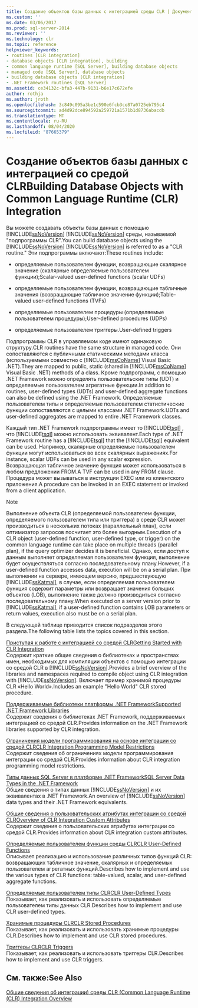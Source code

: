 ```yaml
---
title: Создание объектов базы данных с интеграцией среды CLR | Документация Майкрософт
ms.custom: ''
ms.date: 03/06/2017
ms.prod: sql-server-2014
ms.reviewer: ''
ms.technology: clr
ms.topic: reference
helpviewer_keywords:
- routines [CLR integration]
- database objects [CLR integration], building
- common language runtime [SQL Server], building database objects
- managed code [SQL Server], database objects
- building database objects [CLR integration]
- .NET Framework routines [SQL Server]
ms.assetid: ce34132c-bfa3-447b-9131-b6e17c672efe
author: rothja
ms.author: jroth
ms.openlocfilehash: 3c849c095a3be1c590e6fcb3ce87a0725eb795c4
ms.sourcegitcommit: ad4d92dce894592a259721a1571b1d8736abacdb
ms.translationtype: MT
ms.contentlocale: ru-RU
ms.lasthandoff: 08/04/2020
ms.locfileid: "87665379"
---
```

# <a name="building-database-objects-with-common-language-runtime-clr-integration"></a><span data-ttu-id="dbf2d-102">Создание объектов базы данных с интеграцией со средой CLR</span><span class="sxs-lookup"><span data-stu-id="dbf2d-102">Building Database Objects with Common Language Runtime (CLR) Integration</span></span>
  <span data-ttu-id="dbf2d-103">Вы можете создавать объекты базы данных с помощью [!INCLUDE[ssNoVersion](../../../includes/msconame-md.md)] [!INCLUDE[ssNoVersion](../../../includes/ssnoversion-md.md)] среды, называемой "подпрограммы CLR".</span><span class="sxs-lookup"><span data-stu-id="dbf2d-103">You can build database objects using the [!INCLUDE[ssNoVersion](../../../includes/msconame-md.md)] [!INCLUDE[ssNoVersion](../../../includes/ssnoversion-md.md)] is referred to as a "CLR routine."</span></span> <span data-ttu-id="dbf2d-104">Эти подпрограммы включают:</span><span class="sxs-lookup"><span data-stu-id="dbf2d-104">These routines include:</span></span>  
  
-   <span data-ttu-id="dbf2d-105">определяемые пользователем функции, возвращающие скалярное значение (скалярные определяемые пользователем функции);</span><span class="sxs-lookup"><span data-stu-id="dbf2d-105">Scalar-valued user-defined functions (scalar UDFs)</span></span>  
  
-   <span data-ttu-id="dbf2d-106">определяемые пользователем функции, возвращающие табличные значения (возвращающие табличное значение функции);</span><span class="sxs-lookup"><span data-stu-id="dbf2d-106">Table-valued user-defined functions (TVFs)</span></span>  
  
-   <span data-ttu-id="dbf2d-107">определяемые пользователем процедуры (определяемые пользователем процедуры);</span><span class="sxs-lookup"><span data-stu-id="dbf2d-107">User-defined procedures (UDPs)</span></span>  
  
-   <span data-ttu-id="dbf2d-108">определяемые пользователем триггеры.</span><span class="sxs-lookup"><span data-stu-id="dbf2d-108">User-defined triggers</span></span>  
  
 <span data-ttu-id="dbf2d-109">Подпрограммы CLR в управляемом коде имеют одинаковую структуру.</span><span class="sxs-lookup"><span data-stu-id="dbf2d-109">CLR routines have the same structure in managed code.</span></span> <span data-ttu-id="dbf2d-110">Они сопоставляются с публичными статическими методами класса (используемыми совместно с [!INCLUDE[msCoName](../../../includes/msconame-md.md)] Visual Basic .NET).</span><span class="sxs-lookup"><span data-stu-id="dbf2d-110">They are mapped to public, static (shared in [!INCLUDE[msCoName](../../../includes/msconame-md.md)] Visual Basic .NET) methods of a class.</span></span> <span data-ttu-id="dbf2d-111">Кроме подпрограмм, с помощью .NET Framework можно определять пользовательские типы (UDT) и определяемые пользователем агрегатные функции.</span><span class="sxs-lookup"><span data-stu-id="dbf2d-111">In addition to routines, user-defined types (UDTs) and user-defined aggregate functions can also be defined using the .NET Framework.</span></span> <span data-ttu-id="dbf2d-112">Определяемые пользователем типы и определяемые пользователем статистические функции сопоставляются с целыми классами .NET Framework.</span><span class="sxs-lookup"><span data-stu-id="dbf2d-112">UDTs and user-defined aggregates are mapped to entire .NET Framework classes.</span></span>  
  
 <span data-ttu-id="dbf2d-113">Каждый тип .NET Framework подпрограммы имеет то [!INCLUDE[tsql](../../../includes/ssnoversion-md.md)] , что [!INCLUDE[tsql](../../../includes/tsql-md.md)] можно использовать эквивалент.</span><span class="sxs-lookup"><span data-stu-id="dbf2d-113">Each type of .NET Framework routine has a [!INCLUDE[tsql](../../../includes/ssnoversion-md.md)] that the [!INCLUDE[tsql](../../../includes/tsql-md.md)] equivalent can be used.</span></span> <span data-ttu-id="dbf2d-114">Например, скалярные определяемые пользователем функции могут использоваться во всех скалярных выражениях.</span><span class="sxs-lookup"><span data-stu-id="dbf2d-114">For instance, scalar UDFs can be used in any scalar expression.</span></span> <span data-ttu-id="dbf2d-115">Возвращающая табличное значение функция может использоваться в любом предложении FROM.</span><span class="sxs-lookup"><span data-stu-id="dbf2d-115">A TVF can be used in any FROM clause.</span></span> <span data-ttu-id="dbf2d-116">Процедура может вызываться в инструкции EXEC или из клиентского приложения.</span><span class="sxs-lookup"><span data-stu-id="dbf2d-116">A procedure can be invoked in an EXEC statement or invoked from a client application.</span></span>  
  
> [!NOTE]  
>  <span data-ttu-id="dbf2d-117">Выполнение объекта CLR (определяемой пользователем функции, определяемого пользователем типа или триггера) в среде CLR может производиться в нескольких потоках (параллельный план), если оптимизатор запросов посчитает это более выгодным.</span><span class="sxs-lookup"><span data-stu-id="dbf2d-117">Execution of a CLR object (user-defined function, user-defined type, or trigger) on the common language runtime can take place on multiple threads (parallel plan), if the query optimizer decides it is beneficial.</span></span> <span data-ttu-id="dbf2d-118">Однако, если доступ к данным выполняет определяемая пользователем функция, выполнение будет осуществляться согласно последовательному плану.</span><span class="sxs-lookup"><span data-stu-id="dbf2d-118">However, if a user-defined function accesses data, execution will be  on a serial plan.</span></span> <span data-ttu-id="dbf2d-119">При выполнении на сервере, имеющем версию, предшествующую [!INCLUDE[ssKatmai](../../../includes/sskatmai-md.md)], в случае, если определяемая пользователем функция содержит параметры или возвращает значения больших объектов (LOB), выполнение также должно производиться согласно последовательному плану.</span><span class="sxs-lookup"><span data-stu-id="dbf2d-119">When executed on a server version prior to [!INCLUDE[ssKatmai](../../../includes/sskatmai-md.md)], if a user-defined function contains LOB parameters or return values, execution also must be on a serial plan.</span></span>  
  
 <span data-ttu-id="dbf2d-120">В следующей таблице приводится список подразделов этого раздела.</span><span class="sxs-lookup"><span data-stu-id="dbf2d-120">The following table lists the topics covered in this section.</span></span>  
  
 [<span data-ttu-id="dbf2d-121">Приступая к работе с интеграцией со средой CLR</span><span class="sxs-lookup"><span data-stu-id="dbf2d-121">Getting Started with CLR Integration</span></span>](getting-started-with-clr-integration.md)  
 <span data-ttu-id="dbf2d-122">Содержит краткие общие сведения о библиотеках и пространствах имен, необходимых для компиляции объектов с помощью интеграции со средой CLR в [!INCLUDE[ssNoVersion](../../../includes/ssnoversion-md.md)].</span><span class="sxs-lookup"><span data-stu-id="dbf2d-122">Provides a brief overview of the libraries and namespaces required to compile object using CLR integration with [!INCLUDE[ssNoVersion](../../../includes/ssnoversion-md.md)].</span></span> <span data-ttu-id="dbf2d-123">Включает пример хранимой процедуры CLR «Hello World».</span><span class="sxs-lookup"><span data-stu-id="dbf2d-123">Includes an example "Hello World" CLR stored procedure.</span></span>  
  
 [<span data-ttu-id="dbf2d-124">Поддерживаемые библиотеки платформы .NET Framework</span><span class="sxs-lookup"><span data-stu-id="dbf2d-124">Supported .NET Framework Libraries</span></span>](supported-net-framework-libraries.md)  
 <span data-ttu-id="dbf2d-125">Содержит сведения о библиотеках .NET Framework, поддерживаемых интеграцией со средой CLR.</span><span class="sxs-lookup"><span data-stu-id="dbf2d-125">Provides information on the .NET Framework libraries supported by CLR integration.</span></span>  
  
 [<span data-ttu-id="dbf2d-126">Ограничения модели программирования на основе интеграции со средой CLR</span><span class="sxs-lookup"><span data-stu-id="dbf2d-126">CLR Integration Programming Model Restrictions</span></span>](clr-integration-programming-model-restrictions.md)  
 <span data-ttu-id="dbf2d-127">Содержит сведения об ограничениях модели программирования интеграции со средой CLR.</span><span class="sxs-lookup"><span data-stu-id="dbf2d-127">Provides information about CLR integration programming model restrictions.</span></span>  
  
 [<span data-ttu-id="dbf2d-128">Типы данных SQL Server в платформе .NET Framework</span><span class="sxs-lookup"><span data-stu-id="dbf2d-128">SQL Server Data Types in the .NET Framework</span></span>](../../clr-integration-database-objects-types-net-framework/sql-server-data-types-in-the-net-framework.md)  
 <span data-ttu-id="dbf2d-129">Общие сведения о типах данных [!INCLUDE[ssNoVersion](../../../includes/ssnoversion-md.md)] и их эквивалентах в .NET Framework.</span><span class="sxs-lookup"><span data-stu-id="dbf2d-129">An overview of [!INCLUDE[ssNoVersion](../../../includes/ssnoversion-md.md)] data types and their .NET Framework equivalents.</span></span>  
  
 [<span data-ttu-id="dbf2d-130">Общие сведения о пользовательских атрибутах интеграции со средой CLR</span><span class="sxs-lookup"><span data-stu-id="dbf2d-130">Overview of CLR Integration Custom Attributes</span></span>](../../../database-engine/dev-guide/overview-of-clr-integration-custom-attributes.md)  
 <span data-ttu-id="dbf2d-131">Содержит сведения о пользовательских атрибутах интеграции со средой CLR.</span><span class="sxs-lookup"><span data-stu-id="dbf2d-131">Provides information about CLR integration custom attributes.</span></span>  
  
 [<span data-ttu-id="dbf2d-132">Определяемые пользователем функции среды CLR</span><span class="sxs-lookup"><span data-stu-id="dbf2d-132">CLR User-Defined Functions</span></span>](../../clr-integration-database-objects-user-defined-functions/clr-user-defined-functions.md)  
 <span data-ttu-id="dbf2d-133">Описывает реализацию и использование различных типов функций CLR: возвращающих табличное значение, скалярных и определяемых пользователем агрегатных функций.</span><span class="sxs-lookup"><span data-stu-id="dbf2d-133">Describes how to implement and use the various types of CLR functions: table-valued, scalar, and user-defined aggregate functions.</span></span>  
  
 [<span data-ttu-id="dbf2d-134">Определяемые пользователем типы CLR</span><span class="sxs-lookup"><span data-stu-id="dbf2d-134">CLR User-Defined Types</span></span>](../../clr-integration-database-objects-user-defined-types/clr-user-defined-types.md)  
 <span data-ttu-id="dbf2d-135">Показывает, как реализовать и использовать определяемые пользователем типы данных CLR.</span><span class="sxs-lookup"><span data-stu-id="dbf2d-135">Describes how to implement and use CLR user-defined types.</span></span>  
  
 [<span data-ttu-id="dbf2d-136">Хранимые процедуры CLR</span><span class="sxs-lookup"><span data-stu-id="dbf2d-136">CLR Stored Procedures</span></span>](../../../database-engine/dev-guide/clr-stored-procedures.md)  
 <span data-ttu-id="dbf2d-137">Показывает, как реализовать и использовать хранимые процедуры CLR.</span><span class="sxs-lookup"><span data-stu-id="dbf2d-137">Describes how to implement and use CLR stored procedures.</span></span>  
  
 [<span data-ttu-id="dbf2d-138">Триггеры CLR</span><span class="sxs-lookup"><span data-stu-id="dbf2d-138">CLR Triggers</span></span>](../../../database-engine/dev-guide/clr-triggers.md)  
 <span data-ttu-id="dbf2d-139">Показывает, как реализовать и использовать триггеры CLR.</span><span class="sxs-lookup"><span data-stu-id="dbf2d-139">Describes how to implement and use CLR triggers.</span></span>  
  
## <a name="see-also"></a><span data-ttu-id="dbf2d-140">См. также:</span><span class="sxs-lookup"><span data-stu-id="dbf2d-140">See Also</span></span>  
 [<span data-ttu-id="dbf2d-141">Общие сведения об интеграции&#41; среды CLR &#40;</span><span class="sxs-lookup"><span data-stu-id="dbf2d-141">Common Language Runtime &#40;CLR&#41; Integration Overview</span></span>](../common-language-runtime-integration-overview.md)  
  
  
